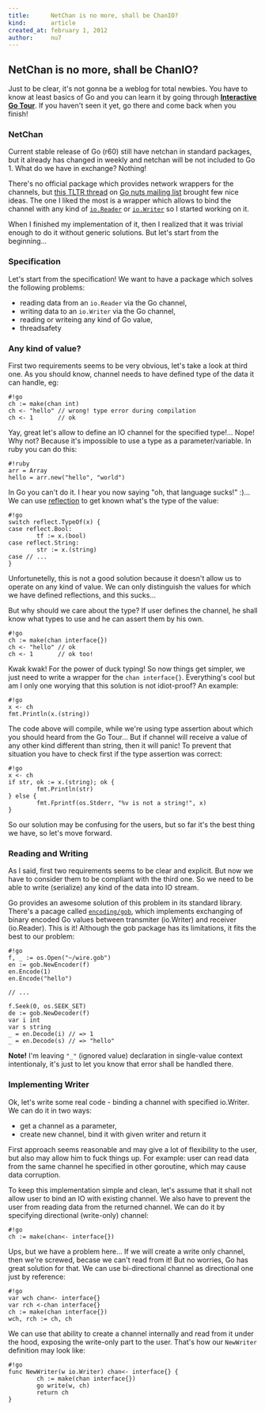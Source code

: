 ```yaml
---
title:      NetChan is no more, shall be ChanIO?
kind:       article
created_at: february 1, 2012
author:     nu7
---
```


## NetChan is no more, shall be ChanIO?

Just to be clear, it's not gonna be a weblog for total newbies. You have to know at
least basics of Go and you can learn it by going through [**Interactive Go Tour**](http://tour.golang.org/#1).
If you haven't seen it yet, go there and come back when you finish!

### NetChan

Current stable release of Go (r60) still have netchan in standard packages, 
but it already has changed in weekly and netchan will be not included to Go 1.
What do we have in exchange? Nothing!

There's no official package which provides network wrappers for the channels, 
but [this TLTR thread](http://groups.google.com/group/golang-nuts/browse_thread/thread/12bdd37ad9ed4a68?pli=1) 
on [Go nuts mailing list](http://groups.google.com/group/golang-nuts/) brought
few nice ideas. The one I liked the most is a wrapper which allows to bind the
channel with any kind of [`io.Reader`](http://weekly.golang.org/pkg/io/#Reader) or 
[`io.Writer`](http://weekly.golang.org/pkg/io/#Writer) so I started working on it.

When I finished my implementation of it, then I realized that it was trivial
enough to do it without generic solutions. But let's start from the beginning...

### Specification

Let's start from the specification! We want to have a package which solves
the following problems:

* reading data from an `io.Reader` via the Go channel,
* writing data to an `io.Writer` via the Go channel,
* reading or writeing any kind of Go value,
* threadsafety

### Any kind of value?

First two requirements seems to be very obvious, let's take a look at third one.
As you should know, channel needs to have defined type of the data it can 
handle, eg: 

    #!go
    ch := make(chan int)
    ch <- "hello" // wrong! type error during compilation
    ch <- 1       // ok

Yay, great let's allow to define an IO channel for the specified type!... Nope!
Why not? Because it's impossible to use a type as a parameter/variable. In ruby
you can do this:

    #!ruby
    arr = Array
    hello = arr.new("hello", "world")    

In Go you can't do it. I hear you now saying "oh, that language sucks!" :)...
We can use [reflection](http://weekly.golang.org/pkg/reflect/) to get known what's
the type of the value:

    #!go
    switch reflect.TypeOf(x) {
    case reflect.Bool:
            tf := x.(bool)
    case reflect.String:
            str := x.(string)
    case // ...
    }

Unfortunetelly, this is not a good solution because it doesn't allow us to 
operate on any kind of value. We can only distinguish the values for which 
we have defined reflections, and this sucks...

But why should we care about the type? If user defines the channel, he shall
know what types to use and he can assert them by his own. 

    #!go
    ch := make(chan interface{})
    ch <- "hello" // ok
    ch <- 1       // ok too!

Kwak kwak! For the power of duck typing! So now things get simpler, we just
need to write a wrapper for the `chan interface{}`. Everything's cool but am 
I only one worying that this solution is not idiot-proof? An example:

    #!go
    x <- ch
    fmt.Println(x.(string))
    
The code above will compile, while we're using type assertion about which 
you should heard from the Go Tour... But if channel will receive a value of
any other kind different than string, then it will panic! To prevent that
situation you have to check first if the type assertion was correct:

    #!go
    x <- ch
    if str, ok := x.(string); ok {
            fmt.Println(str)
    } else {
            fmt.Fprintf(os.Stderr, "%v is not a string!", x)
    }

So our solution may be confusing for the users, but so far it's the best
thing we have, so let's move forward.

### Reading and Writing

As I said, first two requirements seems to be clear and explicit. But now
we have to consider them to be compliant with the third one. So we need to
be able to write (serialize) any kind of the data into IO stream. 

Go provides an awesome solution of this problem in its standard library.
There's a pacage called [`encoding/gob`](http://weekly.golang.org/pkg/encoding/gob/), 
which implements exchanging of binary encoded Go values between transmiter
(io.Writer) and receiver (io.Reader). This is it! Although the gob package has 
its limitations, it fits the best to our problem:

    #!go
    f, _ := os.Open("~/wire.gob")
    en := gob.NewEncoder(f)
    en.Encode(1)
    en.Encode("hello")

    // ...

    f.Seek(0, os.SEEK_SET)
    de := gob.NewDecoder(f)
    var i int
    var s string
    _ = en.Decode(i) // => 1
    _ = en.Decode(s) // => "hello"

**Note!** I'm leaving `"_"` (ignored value) declaration in single-value context
intentionaly, it's just to let you know that error shall be handled there.

### Implementing Writer

Ok, let's write some real code - binding a channel with specified io.Writer.
We can do it in two ways:

* get a channel as a parameter,
* create new channel, bind it with given writer and return it

First approach seems reasonable and may give a lot of flexibility to the user, 
but also may allow him to fuck things up. For example: user can read data from
the same channel he specified in other goroutine, which may cause data corruption.

To keep this implementation simple and clean, let's assume that it shall not
allow user to bind an IO with existing channel. We also have to prevent the
user from reading data from the returned channel. We can do it by specifying
directional (write-only) channel:

    #!go
    ch := make(chan<- interface{})

Ups, but we have a problem here... If we will create a write only channel,
then we're screwed, becase we can't read from it! But no worries, Go has
great solution for that. We can use bi-directional channel as directional
one just by reference:

    #!go
    var wch chan<- interface{}
    var rch <-chan interface{}
    ch := make(chan interface{})
    wch, rch := ch, ch

We can use that ability to create a channel internally and read from it under
the hood, exposing the write-only part to the user. That's how our `NewWriter`
definition may look like:

    #!go
    func NewWriter(w io.Writer) chan<- interface{} {
	        ch := make(chan interface{})
	        go write(w, ch)
	        return ch
    }

